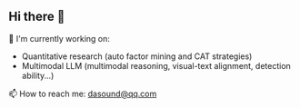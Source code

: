 ## Hi there 👋
🔭 I'm currently working on:
* Quantitative research (auto factor mining and CAT strategies)
* Multimodal LLM (multimodal reasoning, visual-text alignment, detection ability...)

📫 How to reach me: dasound@qq.com
<!--
**ZitongWang018/ZitongWang018** is a ✨ _special_ ✨ repository because its `README.md` (this file) appears on your GitHub profile.

Here are some ideas to get you started:

- 🔭 I’m currently working on ...
- 🌱 I’m currently learning ...
- 👯 I’m looking to collaborate on ...
- 🤔 I’m looking for help with ...
- 💬 Ask me about ...
- 📫 How to reach me: ...
- 😄 Pronouns: ...
- ⚡ Fun fact: ...
-->

